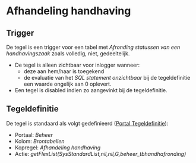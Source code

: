 # Afhandeling handhaving

## Trigger

De tegel is een trigger voor een tabel met *Afronding statussen van een handhavingszaak* zoals volledig, niet, gedeeltelijk.

* De tegel is alleen zichtbaar voor inlogger wanneer:
  * deze aan hem/haar is toegekend
  * de evaluatie van het *SQL statement onzichtbaar* bij de tegeldefinitie een waarde ongelijk aan 0 oplevert.
* Een tegel is disabled indien zo aangevinkt bij de tegeldefinitie.

## Tegeldefinitie

De tegel is standaard als volgt gedefinieerd ([Portal Tegeldefinitie](../../../../instellen_inrichten/portaldefinitie/portal_tegel.md)):

* Portaal: *Beheer*
* Kolom: *Brontabellen*
* Kopregel: *Afhandeling handhaving*
* Actie: *getFlexList(SysStandardList,nil,nil,G,beheer_tbhandhafronding)*
